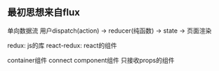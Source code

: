 ## 最初思想来自flux
  单向数据流
  用户dispatch(action) -> reducer(纯函数) -> state -> 页面渲染

  redux: js的库
  react-redux: react的组件

container组件 connect
component组件 只接收props的组件